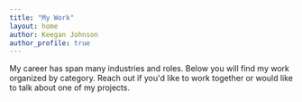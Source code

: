 ```yaml
---
title: "My Work"
layout: home
author: Keegan Johnson
author_profile: true
---
```


My career has span many industries and roles. Below you will find my work organized by category. Reach out if you'd like to work together or would like to talk about one of my projects.